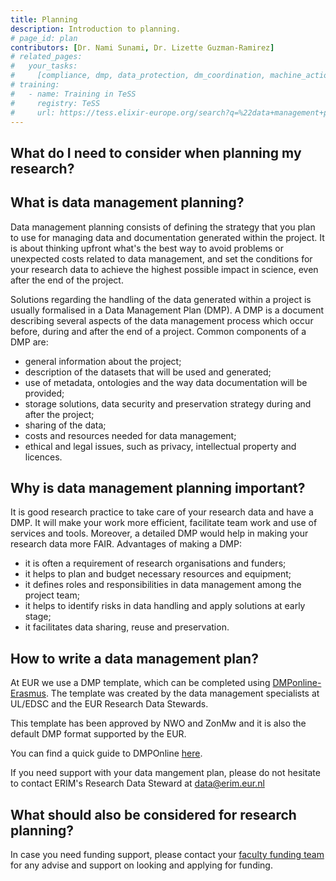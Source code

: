 ```yaml
---
title: Planning
description: Introduction to planning.
# page_id: plan
contributors: [Dr. Nami Sunami, Dr. Lizette Guzman-Ramirez]
# related_pages:
#   your_tasks:
#     [compliance, dmp, data_protection, dm_coordination, machine_actionability]
# training:
#   - name: Training in TeSS
#     registry: TeSS
#     url: https://tess.elixir-europe.org/search?q=%22data+management+planning%22#materials
---
```



<!-- ERIM focused information (begin) -->
## What do I need to consider when planning my research?



<!-- ERIM focused information (end) -->

## What is data management planning?

Data management planning consists of defining the strategy that you plan to use for managing data and documentation generated within the project. It is about thinking upfront what's the best way to avoid problems or unexpected costs related to data management, and set the conditions for your research data to achieve the highest possible impact in science, even after the end of the project.

Solutions regarding the handling of the data generated within a project is usually formalised in a Data Management Plan (DMP). A DMP is a document describing several aspects of the data management process which occur before, during and after the end of a project.
Common components of a DMP are:

- general information about the project;
- description of the datasets that will be used and generated;
- use of metadata, ontologies and the way data documentation will be provided;
- storage solutions, data security and preservation strategy during and after the project;
- sharing of the data;
- costs and resources needed for data management;
- ethical and legal issues, such as privacy, intellectual property and licences.

## Why is data management planning important?

It is good research practice to take care of your research data and have a DMP. It will make your work more efficient, facilitate team work and use of services and tools. Moreover, a detailed DMP would help in making your research data more FAIR.
Advantages of making a DMP:

- it is often a requirement of research organisations and funders;
- it helps to plan and budget necessary resources and equipment;
- it defines roles and responsibilities in data management among the project team;
- it helps to identify risks in data handling and apply solutions at early stage;
- it facilitates data sharing, reuse and preservation.

<!-- ERIM focused information (begin) -->

## How to write a data management plan? 

At EUR we use a DMP template, which can be completed using [DMPonline-Erasmus](https://dmponline.eur.nl/). The template was created by the data management specialists at UL/EDSC and the EUR Research Data Stewards. 

This template has been approved by NWO and ZonMw and it is also the default DMP format supported by the EUR. 

You can find a quick guide to DMPOnline [here](https://www.erim.eur.nl/research-integrity/rdm/policies-framework/dmponline-quickguide/).

If you need support with your data mangement plan, please do not hesitate to contact ERIM's Research Data Steward at <data@erim.eur.nl>

## What should also be considered for research planning?

In case you need funding support, please contact your [faculty funding team](https://www.erim.eur.nl/research-support/funding/) for any advise and support on looking and applying for funding.


  

<!-- ERIM focused information (end) -->

<!-- This is now hidden
Several aspects should be taken into account when making a data management plan.

- Research organisation and funders often require a DMP as part of the application for grants or later when the project is funded. Therefore, consider guidelines, policies and tools for data management planning required by your funder.

- Data management should be planned in the early stages of a research project. Preferably, the DMP should be filled in before starting data collection. However, the DMP is a **living document** and should be updated as the research project progresses to match e.g. an update of the infrastructures, research softwares or a novel collaboration.

- Consider standards or best practices required by facilities and infrastructures that you plan to use.

- Due to the variety of aspects that need to be addressed in a DMP, it is better to find recommendations and obtain help from your institution support services, such as IT department, library, data managers or data stewards, legal or tech transfer team and data protection officer.

- Explore best practices, guidelines, tools and resources for research data management described in this website. -->
